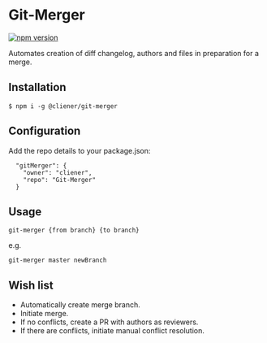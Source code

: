 # Git-Merger

[![npm version](https://badge.fury.io/js/%40cliener%2Fgit-merger.svg)](https://badge.fury.io/js/%40cliener%2Fgit-merger)

Automates creation of diff changelog, authors and files in preparation for a merge.

## Installation

```
$ npm i -g @cliener/git-merger
```

## Configuration

Add the repo details to your package.json:
```
  "gitMerger": {
    "owner": "cliener",
    "repo": "Git-Merger"
  }
```

## Usage

```
git-merger {from branch} {to branch}
```
e.g.
```
git-merger master newBranch
```

## Wish list

* Automatically create merge branch.
* Initiate merge.
* If no conflicts, create a PR with authors as reviewers.
* If there are conflicts, initiate manual conflict resolution.
